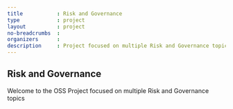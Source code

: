 ```yaml
---
title           : Risk and Governance
type            : project
layout          : project
no-breadcrumbs  :
organizers      :
description     : Project focused on multiple Risk and Governance topics
---
```


## Risk and Governance

Welcome to the OSS Project focused on multiple Risk and Governance topics